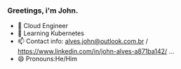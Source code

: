 ### Greetings, i'm John.

- 🔭 Cloud Engineer
- 🌱 Learning Kubernetes
- 📫 Contact info: alves.john@outlook.com.br / https://www.linkedin.com/in/john-alves-a871ba142/ ...
- 😄 Pronouns:He/Him


